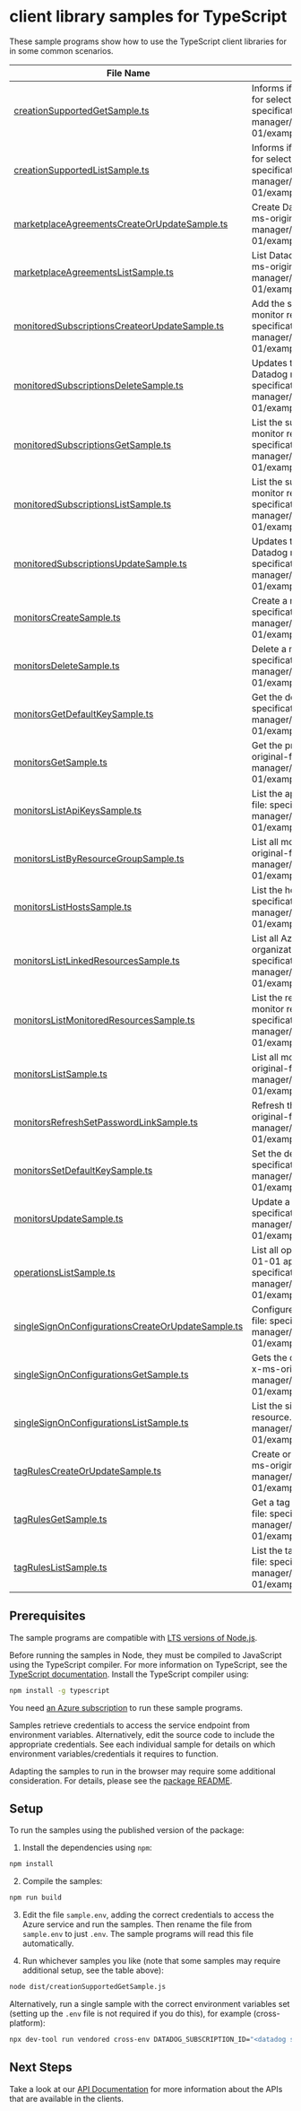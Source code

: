 # client library samples for TypeScript

These sample programs show how to use the TypeScript client libraries for in some common scenarios.

| **File Name**                                                                                       | **Description**                                                                                                                                                                                                                       |
| --------------------------------------------------------------------------------------------------- | ------------------------------------------------------------------------------------------------------------------------------------------------------------------------------------------------------------------------------------- |
| [creationSupportedGetSample.ts][creationsupportedgetsample]                                         | Informs if the current subscription is being already monitored for selected Datadog organization. x-ms-original-file: specification/datadog/resource-manager/Microsoft.Datadog/stable/2023-01-01/examples/CreationSupported_Get.json  |
| [creationSupportedListSample.ts][creationsupportedlistsample]                                       | Informs if the current subscription is being already monitored for selected Datadog organization. x-ms-original-file: specification/datadog/resource-manager/Microsoft.Datadog/stable/2023-01-01/examples/CreationSupported_List.json |
| [marketplaceAgreementsCreateOrUpdateSample.ts][marketplaceagreementscreateorupdatesample]           | Create Datadog marketplace agreement in the subscription. x-ms-original-file: specification/datadog/resource-manager/Microsoft.Datadog/stable/2023-01-01/examples/MarketplaceAgreements_Create.json                                   |
| [marketplaceAgreementsListSample.ts][marketplaceagreementslistsample]                               | List Datadog marketplace agreements in the subscription. x-ms-original-file: specification/datadog/resource-manager/Microsoft.Datadog/stable/2023-01-01/examples/MarketplaceAgreements_List.json                                      |
| [monitoredSubscriptionsCreateorUpdateSample.ts][monitoredsubscriptionscreateorupdatesample]         | Add the subscriptions that should be monitored by the Datadog monitor resource. x-ms-original-file: specification/datadog/resource-manager/Microsoft.Datadog/stable/2023-01-01/examples/MonitoredSubscriptions_CreateorUpdate.json    |
| [monitoredSubscriptionsDeleteSample.ts][monitoredsubscriptionsdeletesample]                         | Updates the subscriptions that are being monitored by the Datadog monitor resource x-ms-original-file: specification/datadog/resource-manager/Microsoft.Datadog/stable/2023-01-01/examples/MonitoredSubscriptions_Delete.json         |
| [monitoredSubscriptionsGetSample.ts][monitoredsubscriptionsgetsample]                               | List the subscriptions currently being monitored by the Datadog monitor resource. x-ms-original-file: specification/datadog/resource-manager/Microsoft.Datadog/stable/2023-01-01/examples/MonitoredSubscriptions_Get.json             |
| [monitoredSubscriptionsListSample.ts][monitoredsubscriptionslistsample]                             | List the subscriptions currently being monitored by the Datadog monitor resource. x-ms-original-file: specification/datadog/resource-manager/Microsoft.Datadog/stable/2023-01-01/examples/MonitoredSubscriptions_List.json            |
| [monitoredSubscriptionsUpdateSample.ts][monitoredsubscriptionsupdatesample]                         | Updates the subscriptions that are being monitored by the Datadog monitor resource x-ms-original-file: specification/datadog/resource-manager/Microsoft.Datadog/stable/2023-01-01/examples/MonitoredSubscriptions_Update.json         |
| [monitorsCreateSample.ts][monitorscreatesample]                                                     | Create a monitor resource. x-ms-original-file: specification/datadog/resource-manager/Microsoft.Datadog/stable/2023-01-01/examples/Monitors_Create.json                                                                               |
| [monitorsDeleteSample.ts][monitorsdeletesample]                                                     | Delete a monitor resource. x-ms-original-file: specification/datadog/resource-manager/Microsoft.Datadog/stable/2023-01-01/examples/Monitors_Delete.json                                                                               |
| [monitorsGetDefaultKeySample.ts][monitorsgetdefaultkeysample]                                       | Get the default api key. x-ms-original-file: specification/datadog/resource-manager/Microsoft.Datadog/stable/2023-01-01/examples/ApiKeys_GetDefaultKey.json                                                                           |
| [monitorsGetSample.ts][monitorsgetsample]                                                           | Get the properties of a specific monitor resource. x-ms-original-file: specification/datadog/resource-manager/Microsoft.Datadog/stable/2023-01-01/examples/Monitors_Get.json                                                          |
| [monitorsListApiKeysSample.ts][monitorslistapikeyssample]                                           | List the api keys for a given monitor resource. x-ms-original-file: specification/datadog/resource-manager/Microsoft.Datadog/stable/2023-01-01/examples/ApiKeys_List.json                                                             |
| [monitorsListByResourceGroupSample.ts][monitorslistbyresourcegroupsample]                           | List all monitors under the specified resource group. x-ms-original-file: specification/datadog/resource-manager/Microsoft.Datadog/stable/2023-01-01/examples/Monitors_ListByResourceGroup.json                                       |
| [monitorsListHostsSample.ts][monitorslisthostssample]                                               | List the hosts for a given monitor resource. x-ms-original-file: specification/datadog/resource-manager/Microsoft.Datadog/stable/2023-01-01/examples/Hosts_List.json                                                                  |
| [monitorsListLinkedResourcesSample.ts][monitorslistlinkedresourcessample]                           | List all Azure resources associated to the same Datadog organization as the target resource. x-ms-original-file: specification/datadog/resource-manager/Microsoft.Datadog/stable/2023-01-01/examples/LinkedResources_List.json        |
| [monitorsListMonitoredResourcesSample.ts][monitorslistmonitoredresourcessample]                     | List the resources currently being monitored by the Datadog monitor resource. x-ms-original-file: specification/datadog/resource-manager/Microsoft.Datadog/stable/2023-01-01/examples/MonitoredResources_List.json                    |
| [monitorsListSample.ts][monitorslistsample]                                                         | List all monitors under the specified subscription. x-ms-original-file: specification/datadog/resource-manager/Microsoft.Datadog/stable/2023-01-01/examples/Monitors_List.json                                                        |
| [monitorsRefreshSetPasswordLinkSample.ts][monitorsrefreshsetpasswordlinksample]                     | Refresh the set password link and return a latest one. x-ms-original-file: specification/datadog/resource-manager/Microsoft.Datadog/stable/2023-01-01/examples/RefreshSetPassword_Get.json                                            |
| [monitorsSetDefaultKeySample.ts][monitorssetdefaultkeysample]                                       | Set the default api key. x-ms-original-file: specification/datadog/resource-manager/Microsoft.Datadog/stable/2023-01-01/examples/ApiKeys_SetDefaultKey.json                                                                           |
| [monitorsUpdateSample.ts][monitorsupdatesample]                                                     | Update a monitor resource. x-ms-original-file: specification/datadog/resource-manager/Microsoft.Datadog/stable/2023-01-01/examples/Monitors_Update.json                                                                               |
| [operationsListSample.ts][operationslistsample]                                                     | List all operations provided by Microsoft.Datadog for the 2023-01-01 api version. x-ms-original-file: specification/datadog/resource-manager/Microsoft.Datadog/stable/2023-01-01/examples/Operations_List.json                        |
| [singleSignOnConfigurationsCreateOrUpdateSample.ts][singlesignonconfigurationscreateorupdatesample] | Configures single-sign-on for this resource. x-ms-original-file: specification/datadog/resource-manager/Microsoft.Datadog/stable/2023-01-01/examples/SingleSignOnConfigurations_CreateOrUpdate.json                                   |
| [singleSignOnConfigurationsGetSample.ts][singlesignonconfigurationsgetsample]                       | Gets the datadog single sign-on resource for the given Monitor. x-ms-original-file: specification/datadog/resource-manager/Microsoft.Datadog/stable/2023-01-01/examples/SingleSignOnConfigurations_Get.json                           |
| [singleSignOnConfigurationsListSample.ts][singlesignonconfigurationslistsample]                     | List the single sign-on configurations for a given monitor resource. x-ms-original-file: specification/datadog/resource-manager/Microsoft.Datadog/stable/2023-01-01/examples/SingleSignOnConfigurations_List.json                     |
| [tagRulesCreateOrUpdateSample.ts][tagrulescreateorupdatesample]                                     | Create or update a tag rule set for a given monitor resource. x-ms-original-file: specification/datadog/resource-manager/Microsoft.Datadog/stable/2023-01-01/examples/TagRules_CreateOrUpdate.json                                    |
| [tagRulesGetSample.ts][tagrulesgetsample]                                                           | Get a tag rule set for a given monitor resource. x-ms-original-file: specification/datadog/resource-manager/Microsoft.Datadog/stable/2023-01-01/examples/TagRules_Get.json                                                            |
| [tagRulesListSample.ts][tagruleslistsample]                                                         | List the tag rules for a given monitor resource. x-ms-original-file: specification/datadog/resource-manager/Microsoft.Datadog/stable/2023-01-01/examples/TagRules_List.json                                                           |

## Prerequisites

The sample programs are compatible with [LTS versions of Node.js](https://github.com/nodejs/release#release-schedule).

Before running the samples in Node, they must be compiled to JavaScript using the TypeScript compiler. For more information on TypeScript, see the [TypeScript documentation][typescript]. Install the TypeScript compiler using:

```bash
npm install -g typescript
```

You need [an Azure subscription][freesub] to run these sample programs.

Samples retrieve credentials to access the service endpoint from environment variables. Alternatively, edit the source code to include the appropriate credentials. See each individual sample for details on which environment variables/credentials it requires to function.

Adapting the samples to run in the browser may require some additional consideration. For details, please see the [package README][package].

## Setup

To run the samples using the published version of the package:

1. Install the dependencies using `npm`:

```bash
npm install
```

2. Compile the samples:

```bash
npm run build
```

3. Edit the file `sample.env`, adding the correct credentials to access the Azure service and run the samples. Then rename the file from `sample.env` to just `.env`. The sample programs will read this file automatically.

4. Run whichever samples you like (note that some samples may require additional setup, see the table above):

```bash
node dist/creationSupportedGetSample.js
```

Alternatively, run a single sample with the correct environment variables set (setting up the `.env` file is not required if you do this), for example (cross-platform):

```bash
npx dev-tool run vendored cross-env DATADOG_SUBSCRIPTION_ID="<datadog subscription id>" node dist/creationSupportedGetSample.js
```

## Next Steps

Take a look at our [API Documentation][apiref] for more information about the APIs that are available in the clients.

[creationsupportedgetsample]: https://github.com/Azure/azure-sdk-for-js/blob/main/sdk/datadog/arm-datadog/samples/v3/typescript/src/creationSupportedGetSample.ts
[creationsupportedlistsample]: https://github.com/Azure/azure-sdk-for-js/blob/main/sdk/datadog/arm-datadog/samples/v3/typescript/src/creationSupportedListSample.ts
[marketplaceagreementscreateorupdatesample]: https://github.com/Azure/azure-sdk-for-js/blob/main/sdk/datadog/arm-datadog/samples/v3/typescript/src/marketplaceAgreementsCreateOrUpdateSample.ts
[marketplaceagreementslistsample]: https://github.com/Azure/azure-sdk-for-js/blob/main/sdk/datadog/arm-datadog/samples/v3/typescript/src/marketplaceAgreementsListSample.ts
[monitoredsubscriptionscreateorupdatesample]: https://github.com/Azure/azure-sdk-for-js/blob/main/sdk/datadog/arm-datadog/samples/v3/typescript/src/monitoredSubscriptionsCreateorUpdateSample.ts
[monitoredsubscriptionsdeletesample]: https://github.com/Azure/azure-sdk-for-js/blob/main/sdk/datadog/arm-datadog/samples/v3/typescript/src/monitoredSubscriptionsDeleteSample.ts
[monitoredsubscriptionsgetsample]: https://github.com/Azure/azure-sdk-for-js/blob/main/sdk/datadog/arm-datadog/samples/v3/typescript/src/monitoredSubscriptionsGetSample.ts
[monitoredsubscriptionslistsample]: https://github.com/Azure/azure-sdk-for-js/blob/main/sdk/datadog/arm-datadog/samples/v3/typescript/src/monitoredSubscriptionsListSample.ts
[monitoredsubscriptionsupdatesample]: https://github.com/Azure/azure-sdk-for-js/blob/main/sdk/datadog/arm-datadog/samples/v3/typescript/src/monitoredSubscriptionsUpdateSample.ts
[monitorscreatesample]: https://github.com/Azure/azure-sdk-for-js/blob/main/sdk/datadog/arm-datadog/samples/v3/typescript/src/monitorsCreateSample.ts
[monitorsdeletesample]: https://github.com/Azure/azure-sdk-for-js/blob/main/sdk/datadog/arm-datadog/samples/v3/typescript/src/monitorsDeleteSample.ts
[monitorsgetdefaultkeysample]: https://github.com/Azure/azure-sdk-for-js/blob/main/sdk/datadog/arm-datadog/samples/v3/typescript/src/monitorsGetDefaultKeySample.ts
[monitorsgetsample]: https://github.com/Azure/azure-sdk-for-js/blob/main/sdk/datadog/arm-datadog/samples/v3/typescript/src/monitorsGetSample.ts
[monitorslistapikeyssample]: https://github.com/Azure/azure-sdk-for-js/blob/main/sdk/datadog/arm-datadog/samples/v3/typescript/src/monitorsListApiKeysSample.ts
[monitorslistbyresourcegroupsample]: https://github.com/Azure/azure-sdk-for-js/blob/main/sdk/datadog/arm-datadog/samples/v3/typescript/src/monitorsListByResourceGroupSample.ts
[monitorslisthostssample]: https://github.com/Azure/azure-sdk-for-js/blob/main/sdk/datadog/arm-datadog/samples/v3/typescript/src/monitorsListHostsSample.ts
[monitorslistlinkedresourcessample]: https://github.com/Azure/azure-sdk-for-js/blob/main/sdk/datadog/arm-datadog/samples/v3/typescript/src/monitorsListLinkedResourcesSample.ts
[monitorslistmonitoredresourcessample]: https://github.com/Azure/azure-sdk-for-js/blob/main/sdk/datadog/arm-datadog/samples/v3/typescript/src/monitorsListMonitoredResourcesSample.ts
[monitorslistsample]: https://github.com/Azure/azure-sdk-for-js/blob/main/sdk/datadog/arm-datadog/samples/v3/typescript/src/monitorsListSample.ts
[monitorsrefreshsetpasswordlinksample]: https://github.com/Azure/azure-sdk-for-js/blob/main/sdk/datadog/arm-datadog/samples/v3/typescript/src/monitorsRefreshSetPasswordLinkSample.ts
[monitorssetdefaultkeysample]: https://github.com/Azure/azure-sdk-for-js/blob/main/sdk/datadog/arm-datadog/samples/v3/typescript/src/monitorsSetDefaultKeySample.ts
[monitorsupdatesample]: https://github.com/Azure/azure-sdk-for-js/blob/main/sdk/datadog/arm-datadog/samples/v3/typescript/src/monitorsUpdateSample.ts
[operationslistsample]: https://github.com/Azure/azure-sdk-for-js/blob/main/sdk/datadog/arm-datadog/samples/v3/typescript/src/operationsListSample.ts
[singlesignonconfigurationscreateorupdatesample]: https://github.com/Azure/azure-sdk-for-js/blob/main/sdk/datadog/arm-datadog/samples/v3/typescript/src/singleSignOnConfigurationsCreateOrUpdateSample.ts
[singlesignonconfigurationsgetsample]: https://github.com/Azure/azure-sdk-for-js/blob/main/sdk/datadog/arm-datadog/samples/v3/typescript/src/singleSignOnConfigurationsGetSample.ts
[singlesignonconfigurationslistsample]: https://github.com/Azure/azure-sdk-for-js/blob/main/sdk/datadog/arm-datadog/samples/v3/typescript/src/singleSignOnConfigurationsListSample.ts
[tagrulescreateorupdatesample]: https://github.com/Azure/azure-sdk-for-js/blob/main/sdk/datadog/arm-datadog/samples/v3/typescript/src/tagRulesCreateOrUpdateSample.ts
[tagrulesgetsample]: https://github.com/Azure/azure-sdk-for-js/blob/main/sdk/datadog/arm-datadog/samples/v3/typescript/src/tagRulesGetSample.ts
[tagruleslistsample]: https://github.com/Azure/azure-sdk-for-js/blob/main/sdk/datadog/arm-datadog/samples/v3/typescript/src/tagRulesListSample.ts
[apiref]: https://learn.microsoft.com/javascript/api/@azure/arm-datadog?view=azure-node-preview
[freesub]: https://azure.microsoft.com/free/
[package]: https://github.com/Azure/azure-sdk-for-js/tree/main/sdk/datadog/arm-datadog/README.md
[typescript]: https://www.typescriptlang.org/docs/home.html
